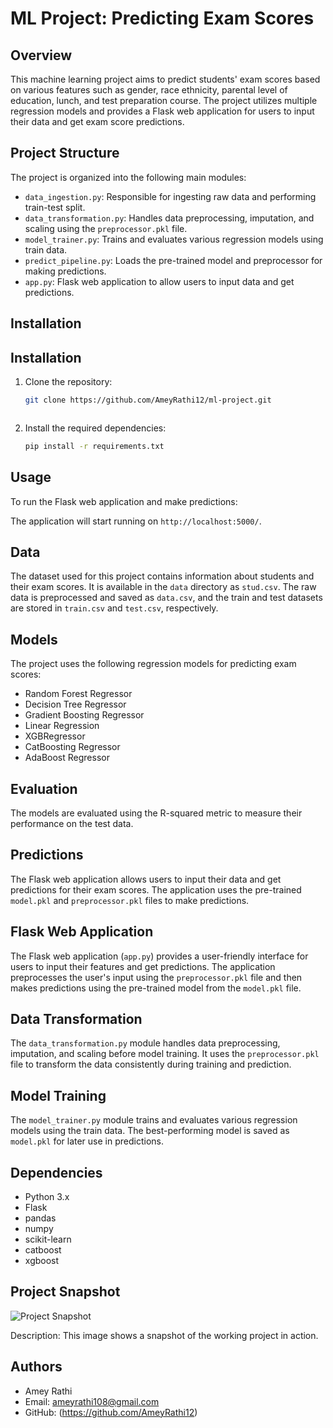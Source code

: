 # ML Project: Predicting Exam Scores

## Overview

This machine learning project aims to predict students' exam scores based on various features such as gender, race ethnicity, parental level of education, lunch, and test preparation course. The project utilizes multiple regression models and provides a Flask web application for users to input their data and get exam score predictions.

## Project Structure

The project is organized into the following main modules:

- `data_ingestion.py`: Responsible for ingesting raw data and performing train-test split.
- `data_transformation.py`: Handles data preprocessing, imputation, and scaling using the `preprocessor.pkl` file.
- `model_trainer.py`: Trains and evaluates various regression models using train data.
- `predict_pipeline.py`: Loads the pre-trained model and preprocessor for making predictions.
- `app.py`: Flask web application to allow users to input data and get predictions.

## Installation

## Installation

1. Clone the repository:
   ```bash
   git clone https://github.com/AmeyRathi12/ml-project.git



2. Install the required dependencies:
    ```bash
   pip install -r requirements.txt

## Usage

To run the Flask web application and make predictions:


The application will start running on `http://localhost:5000/`.

## Data

The dataset used for this project contains information about students and their exam scores. It is available in the `data` directory as `stud.csv`. The raw data is preprocessed and saved as `data.csv`, and the train and test datasets are stored in `train.csv` and `test.csv`, respectively.

## Models

The project uses the following regression models for predicting exam scores:

- Random Forest Regressor
- Decision Tree Regressor
- Gradient Boosting Regressor
- Linear Regression
- XGBRegressor
- CatBoosting Regressor
- AdaBoost Regressor

## Evaluation

The models are evaluated using the R-squared metric to measure their performance on the test data.

## Predictions

The Flask web application allows users to input their data and get predictions for their exam scores. The application uses the pre-trained `model.pkl` and `preprocessor.pkl` files to make predictions.

## Flask Web Application

The Flask web application (`app.py`) provides a user-friendly interface for users to input their features and get predictions. The application preprocesses the user's input using the `preprocessor.pkl` file and then makes predictions using the pre-trained model from the `model.pkl` file.

## Data Transformation

The `data_transformation.py` module handles data preprocessing, imputation, and scaling before model training. It uses the `preprocessor.pkl` file to transform the data consistently during training and prediction.

## Model Training

The `model_trainer.py` module trains and evaluates various regression models using the train data. The best-performing model is saved as `model.pkl` for later use in predictions.


## Dependencies

- Python 3.x
- Flask
- pandas
- numpy
- scikit-learn
- catboost
- xgboost

## Project Snapshot

![Project Snapshot](https://drive.google.com/file/d/18eGSql4GBGOAp4w6DVMNOMzjb_rEs_hi/view?usp=sharing)

Description: This image shows a snapshot of the working project in action.



## Authors

- Amey Rathi
- Email: ameyrathi108@gmail.com
- GitHub: (https://github.com/AmeyRathi12)




